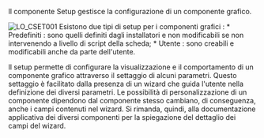 
Il componente Setup gestisce la configurazione di un componente grafico.

![LO_CSET001](https://doc.smeup.com/immagini/MBDOC_OPE-LOCSETO01/LO_CSET001.png)
Esistono due tipi di setup per i componenti grafici : 
 \* Predefiniti :  sono quelli definiti dagli installatori e non modificabili se non intervenendo a livello di script della scheda;
 \* Utente :  sono creabili e modificabili anche da parte dell'utente.

Il setup permette di configurare la visualizzazione e il comportamento di un componente grafico attraverso il settaggio di alcuni parametri. Questo settaggio è facilitato dalla presenza di un wizard che guida l'utente nella definizione dei diversi parametri.
Le possibilità di personalizzazione di un componente dipendono dal componente stesso cambiano, di conseguenza, anche i campi contenuti nel wizard. Si rimanda, quindi, alla documentazione applicativa dei diversi componenti per la spiegazione del dettaglio dei campi del wizard.

